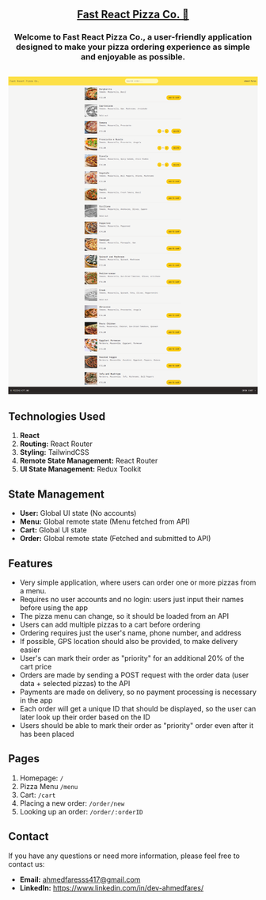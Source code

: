 <div align="center">
<h2><a href="https://react-pizza-24.netlify.app/">Fast React Pizza Co. 🍕</a></h2>
<h3>Welcome to Fast React Pizza Co., a user-friendly application designed to make your pizza ordering experience as simple and enjoyable as possible.
</h3>
</div>
<h2></h2>
<center><a href="https://react-pizza-24.netlify.app/"><img src="/public/Pizza-Co-.png"/></a></center>

## Technologies Used 
1. **React**
1. **Routing:** React Router
1. **Styling:** TailwindCSS
1. **Remote State Management:** React Router
1. **UI State Management:** Redux Toolkit

<h2>State Management</h2>

* **User:** Global UI state (No accounts)
* **Menu:** Global remote state (Menu fetched from API)
* **Cart:** Global UI state
* **Order:** Global remote state (Fetched and submitted to API)

<h2>Features</h2>

* Very simple application, where users can order one or more pizzas from a menu.
* Requires no user accounts and no login: users just input their names before using the app
* The pizza menu can change, so it should be loaded from an API
* Users can add multiple pizzas to a cart before ordering
* Ordering requires just the user's name, phone number, and address
* If possible, GPS location should also be provided, to make delivery easier
* User's can mark their order as "priority" for an additional 20% of the cart price
* Orders are made by sending a POST request with the order data (user data + selected pizzas) to the API
* Payments are made on delivery, so no payment processing is necessary in the app
* Each order will get a unique ID that should be displayed, so the user can later look up their order based on the ID
* Users should be able to mark their order as "priority" order even after it has been placed

<h2>Pages</h2>

1. Homepage: `/`
1. Pizza Menu `/menu`
1. Cart: `/cart`
1. Placing a new order: `/order/new`
1. Looking up an order: `/order/:orderID`

<h2>Contact</h2>

If you have any questions or need more information, please feel free to contact us:

* **Email:** ahmedfaresss417@gmail.com
* **LinkedIn:** https://www.linkedin.com/in/dev-ahmedfares/